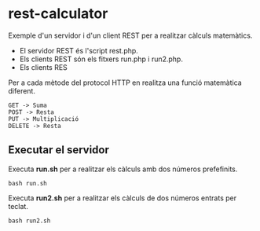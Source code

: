 # rest-calculator

Exemple d'un servidor i d'un client REST per a realitzar càlculs matemàtics.
* El servidor REST és l'script rest.php.
* Els clients REST són els fitxers run.php i run2.php. 
* Els clients RES

Per a cada mètode del protocol HTTP en realitza una funció matemàtica diferent.
```
GET -> Suma
POST -> Resta
PUT -> Multiplicació
DELETE -> Resta
```

## Executar el servidor

Executa **run.sh** per a realitzar els càlculs amb dos números prefefinits.
```
bash run.sh
```

Executa **run2.sh** per a realitzar els càlculs de dos números entrats per teclat.
```
bash run2.sh
```
